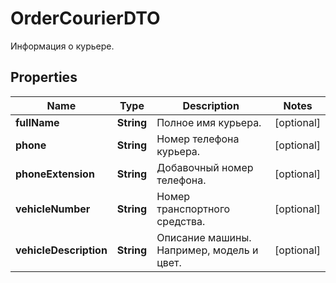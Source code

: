 

# OrderCourierDTO

Информация о курьере.

## Properties

| Name | Type | Description | Notes |
|------------ | ------------- | ------------- | -------------|
|**fullName** | **String** | Полное имя курьера. |  [optional] |
|**phone** | **String** | Номер телефона курьера. |  [optional] |
|**phoneExtension** | **String** | Добавочный номер телефона. |  [optional] |
|**vehicleNumber** | **String** | Номер транспортного средства. |  [optional] |
|**vehicleDescription** | **String** | Описание машины. Например, модель и цвет. |  [optional] |



